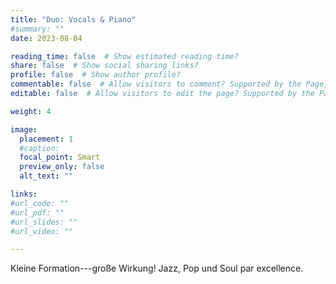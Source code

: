 ```yaml
---
title: "Duo: Vocals & Piano"
#summary: ""
date: 2023-08-04

reading_time: false  # Show estimated reading time?
share: false  # Show social sharing links?
profile: false  # Show author profile?
commentable: false  # Allow visitors to comment? Supported by the Page, Post, and Docs content types.
editable: false  # Allow visitors to edit the page? Supported by the Page, Post, and Docs content types.

weight: 4

image:
  placement: 1
  #caption:
  focal_point: Smart
  preview_only: false
  alt_text: ""

links:
#url_code: ""
#url_pdf: ""
#url_slides: ""
#url_video: ""

---
```


Kleine Formation---große Wirkung! Jazz, Pop und Soul par excellence.